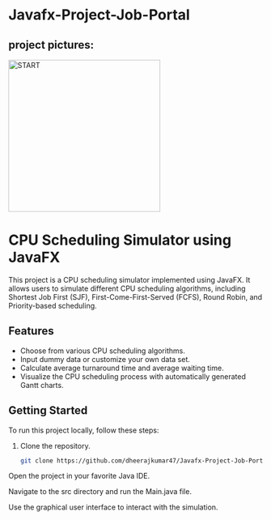 # Javafx-Project-Job-Portal
## project pictures:
<img src="![image](https://github.com/dheerajkumar47/Javafx-Project-Job-Portal/assets/114693153/d3feaa16-c976-4229-9a76-6f653e79549f)
" alt="START" width="300"/>


# CPU Scheduling Simulator using JavaFX


This project is a CPU scheduling simulator implemented using JavaFX. It allows users to simulate different CPU scheduling algorithms, including Shortest Job First (SJF), First-Come-First-Served (FCFS), Round Robin, and Priority-based scheduling.

## Features

- Choose from various CPU scheduling algorithms.
- Input dummy data or customize your own data set.
- Calculate average turnaround time and average waiting time.
- Visualize the CPU scheduling process with automatically generated Gantt charts.

## Getting Started

To run this project locally, follow these steps:

1. Clone the repository.
   ```bash
   git clone https://github.com/dheerajkumar47/Javafx-Project-Job-Portal.git

Open the project in your favorite Java IDE.

Navigate to the src directory and run the Main.java file.

Use the graphical user interface to interact with the simulation.
